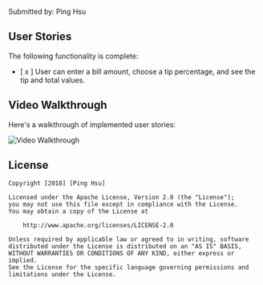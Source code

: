 Submitted by: Ping Hsu
## User Stories

The following functionality is complete:

* [ x ] User can enter a bill amount, choose a tip percentage, and see the tip and total values.


## Video Walkthrough 

Here's a walkthrough of implemented user stories:

<img src='http://g.recordit.co/5CKVpp1Mru.gif' title='Video Walkthrough' width='' alt='Video Walkthrough' />



## License

    Copyright [2018] [Ping Hsu]

    Licensed under the Apache License, Version 2.0 (the "License");
    you may not use this file except in compliance with the License.
    You may obtain a copy of the License at

        http://www.apache.org/licenses/LICENSE-2.0

    Unless required by applicable law or agreed to in writing, software
    distributed under the License is distributed on an "AS IS" BASIS,
    WITHOUT WARRANTIES OR CONDITIONS OF ANY KIND, either express or implied.
    See the License for the specific language governing permissions and
    limitations under the License.
